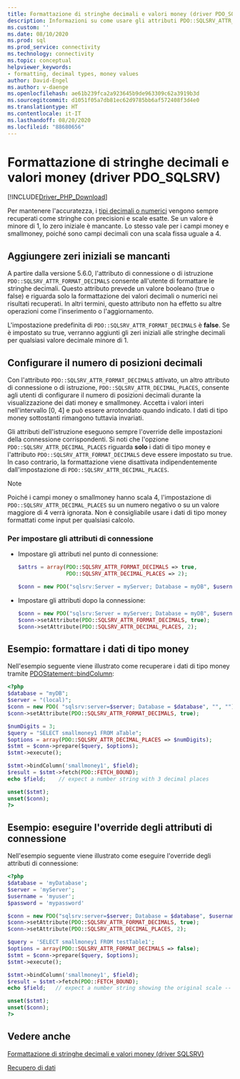 ```yaml
---
title: Formattazione di stringhe decimali e valori money (driver PDO_SQLSRV)
description: Informazioni su come usare gli attributi PDO::SQLSRV_ATTR_FORMAT_DECIMALS e SQLSRV_ATTR_DECIMAL_PLACES per formattare valori decimali o valori money quando si usa il driver PDO_SQLSRV
ms.custom: ''
ms.date: 08/10/2020
ms.prod: sql
ms.prod_service: connectivity
ms.technology: connectivity
ms.topic: conceptual
helpviewer_keywords:
- formatting, decimal types, money values
author: David-Engel
ms.author: v-daenge
ms.openlocfilehash: ae61b239fca2a923645b9de963309c62a3919b3d
ms.sourcegitcommit: d1051f05a7db81ec62d9785bb6af572408f3d4e0
ms.translationtype: HT
ms.contentlocale: it-IT
ms.lasthandoff: 08/20/2020
ms.locfileid: "88680656"
---
```

# <a name="formatting-decimal-strings-and-money-values-pdo_sqlsrv-driver"></a>Formattazione di stringhe decimali e valori money (driver PDO_SQLSRV)
[!INCLUDE[Driver_PHP_Download](../../includes/driver_php_download.md)]

Per mantenere l'accuratezza, i [tipi decimali o numerici](https://docs.microsoft.com/sql/t-sql/data-types/decimal-and-numeric-transact-sql) vengono sempre recuperati come stringhe con precisioni e scale esatte. Se un valore è minore di 1, lo zero iniziale è mancante. Lo stesso vale per i campi money e smallmoney, poiché sono campi decimali con una scala fissa uguale a 4.

## <a name="add-leading-zeroes-if-missing"></a>Aggiungere zeri iniziali se mancanti
A partire dalla versione 5.6.0, l'attributo di connessione o di istruzione `PDO::SQLSRV_ATTR_FORMAT_DECIMALS` consente all'utente di formattare le stringhe decimali. Questo attributo prevede un valore booleano (true o false) e riguarda solo la formattazione dei valori decimali o numerici nei risultati recuperati. In altri termini, questo attributo non ha effetto su altre operazioni come l'inserimento o l'aggiornamento.

L'impostazione predefinita di `PDO::SQLSRV_ATTR_FORMAT_DECIMALS` è **false**. Se è impostato su true, verranno aggiunti gli zeri iniziali alle stringhe decimali per qualsiasi valore decimale minore di 1.

## <a name="configure-number-of-decimal-places"></a>Configurare il numero di posizioni decimali
Con l'attributo `PDO::SQLSRV_ATTR_FORMAT_DECIMALS` attivato, un altro attributo di connessione o di istruzione, `PDO::SQLSRV_ATTR_DECIMAL_PLACES`, consente agli utenti di configurare il numero di posizioni decimali durante la visualizzazione dei dati money e smallmoney. Accetta i valori interi nell'intervallo [0, 4] e può essere arrotondato quando indicato. I dati di tipo money sottostanti rimangono tuttavia invariati.

Gli attributi dell'istruzione eseguono sempre l'override delle impostazioni della connessione corrispondenti. Si noti che l'opzione `PDO::SQLSRV_ATTR_DECIMAL_PLACES` riguarda **solo** i dati di tipo money e l'attributo `PDO::SQLSRV_ATTR_FORMAT_DECIMALS` deve essere impostato su true. In caso contrario, la formattazione viene disattivata indipendentemente dall'impostazione di `PDO::SQLSRV_ATTR_DECIMAL_PLACES`.

> [!NOTE]
> Poiché i campi money o smallmoney hanno scala 4, l'impostazione di `PDO::SQLSRV_ATTR_DECIMAL_PLACES` su un numero negativo o su un valore maggiore di 4 verrà ignorata. Non è consigliabile usare i dati di tipo money formattati come input per qualsiasi calcolo.

### <a name="to-set-the-connection-attributes"></a>Per impostare gli attributi di connessione

-   Impostare gli attributi nel punto di connessione:

    ```php
    $attrs = array(PDO::SQLSRV_ATTR_FORMAT_DECIMALS => true,
                   PDO::SQLSRV_ATTR_DECIMAL_PLACES => 2);

    $conn = new PDO("sqlsrv:Server = myServer; Database = myDB", $username, $password, $attrs);
    ```

-   Impostare gli attributi dopo la connessione:

    ```php
    $conn = new PDO("sqlsrv:Server = myServer; Database = myDB", $username, $password);
    $conn->setAttribute(PDO::SQLSRV_ATTR_FORMAT_DECIMALS, true);
    $conn->setAttribute(PDO::SQLSRV_ATTR_DECIMAL_PLACES, 2);
    ```

## <a name="example---format-money-data"></a>Esempio: formattare i dati di tipo money
Nell'esempio seguente viene illustrato come recuperare i dati di tipo money tramite [PDOStatement::bindColumn](../../connect/php/pdostatement-bindcolumn.md):

```php
<?php
$database = "myDB";
$server = "(local)";
$conn = new PDO( "sqlsrv:server=$server; Database = $database", "", "");
$conn->setAttribute(PDO::SQLSRV_ATTR_FORMAT_DECIMALS, true);

$numDigits = 3;
$query = "SELECT smallmoney1 FROM aTable";
$options = array(PDO::SQLSRV_ATTR_DECIMAL_PLACES => $numDigits);
$stmt = $conn->prepare($query, $options);
$stmt->execute();

$stmt->bindColumn('smallmoney1', $field);
$result = $stmt->fetch(PDO::FETCH_BOUND);
echo $field;    // expect a number string with 3 decimal places

unset($stmt);
unset($conn);
?>
```

## <a name="example---override-connection-attributes"></a>Esempio: eseguire l'override degli attributi di connessione
Nell'esempio seguente viene illustrato come eseguire l'override degli attributi di connessione:

```php
<?php
$database = 'myDatabase';
$server = 'myServer';
$username = 'myuser';
$password = 'mypassword'

$conn = new PDO("sqlsrv:server=$server; Database = $database", $username, $password);
$conn->setAttribute(PDO::SQLSRV_ATTR_FORMAT_DECIMALS, true);
$conn->setAttribute(PDO::SQLSRV_ATTR_DECIMAL_PLACES, 2);

$query = 'SELECT smallmoney1 FROM testTable1';
$options = array(PDO::SQLSRV_ATTR_FORMAT_DECIMALS => false);
$stmt = $conn->prepare($query, $options);
$stmt->execute();

$stmt->bindColumn('smallmoney1', $field);
$result = $stmt->fetch(PDO::FETCH_BOUND);  
echo $field;   // expect a number string showing the original scale -- 4 decimal places

unset($stmt);
unset($conn);
?>
```

## <a name="see-also"></a>Vedere anche
[Formattazione di stringhe decimali e valori money (driver SQLSRV)](../../connect/php/formatting-decimals-sqlsrv-driver.md)

[Recupero di dati](../../connect/php/retrieving-data.md)
